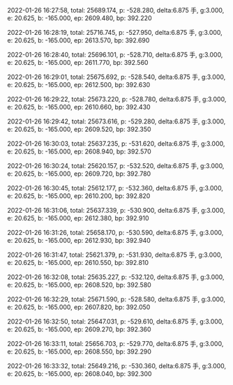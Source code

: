 2022-01-26 16:27:58, total: 25689.174, p: -528.280, delta:6.875 手, g:3.000, e: 20.625, b: -165.000, ep: 2609.480, bp: 392.220

2022-01-26 16:28:19, total: 25716.745, p: -527.950, delta:6.875 手, g:3.000, e: 20.625, b: -165.000, ep: 2613.570, bp: 392.690

2022-01-26 16:28:40, total: 25696.101, p: -528.710, delta:6.875 手, g:3.000, e: 20.625, b: -165.000, ep: 2611.770, bp: 392.560

2022-01-26 16:29:01, total: 25675.692, p: -528.540, delta:6.875 手, g:3.000, e: 20.625, b: -165.000, ep: 2612.500, bp: 392.630

2022-01-26 16:29:22, total: 25673.220, p: -528.780, delta:6.875 手, g:3.000, e: 20.625, b: -165.000, ep: 2610.660, bp: 392.430

2022-01-26 16:29:42, total: 25673.616, p: -529.280, delta:6.875 手, g:3.000, e: 20.625, b: -165.000, ep: 2609.520, bp: 392.350

2022-01-26 16:30:03, total: 25637.235, p: -531.620, delta:6.875 手, g:3.000, e: 20.625, b: -165.000, ep: 2608.940, bp: 392.570

2022-01-26 16:30:24, total: 25620.157, p: -532.520, delta:6.875 手, g:3.000, e: 20.625, b: -165.000, ep: 2609.720, bp: 392.780

2022-01-26 16:30:45, total: 25612.177, p: -532.360, delta:6.875 手, g:3.000, e: 20.625, b: -165.000, ep: 2610.200, bp: 392.820

2022-01-26 16:31:06, total: 25637.339, p: -530.900, delta:6.875 手, g:3.000, e: 20.625, b: -165.000, ep: 2612.380, bp: 392.910

2022-01-26 16:31:26, total: 25658.170, p: -530.590, delta:6.875 手, g:3.000, e: 20.625, b: -165.000, ep: 2612.930, bp: 392.940

2022-01-26 16:31:47, total: 25621.379, p: -531.930, delta:6.875 手, g:3.000, e: 20.625, b: -165.000, ep: 2610.550, bp: 392.810

2022-01-26 16:32:08, total: 25635.227, p: -532.120, delta:6.875 手, g:3.000, e: 20.625, b: -165.000, ep: 2608.520, bp: 392.580

2022-01-26 16:32:29, total: 25671.590, p: -528.580, delta:6.875 手, g:3.000, e: 20.625, b: -165.000, ep: 2607.820, bp: 392.050

2022-01-26 16:32:50, total: 25647.031, p: -529.610, delta:6.875 手, g:3.000, e: 20.625, b: -165.000, ep: 2609.270, bp: 392.360

2022-01-26 16:33:11, total: 25656.703, p: -529.770, delta:6.875 手, g:3.000, e: 20.625, b: -165.000, ep: 2608.550, bp: 392.290

2022-01-26 16:33:32, total: 25649.216, p: -530.360, delta:6.875 手, g:3.000, e: 20.625, b: -165.000, ep: 2608.040, bp: 392.300